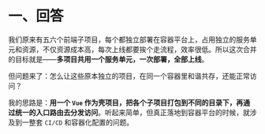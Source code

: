 # 一、回答

我们原来有五六个前端子项目，每个都独立部署在容器平台上，占用独立的服务单元和资源，不仅资源成本高，每次上线都要挨个走流程，效率很低。所以这次合并的目标就是——**多项目共用一个服务单元，一次部署，全部上线**。

但问题来了：怎么让这些原本独立的项目，在同一个容器里和谐共存，还能正常访问？

我的思路是：**用一个 `Vue` 作为壳项目，把各个子项目打包到不同的目录下，再通过统一的入口路由去分发访问**。听起来简单，但真正落地到容器平台的时候，就涉及到一整套 `CI/CD` 和容器化配置的问题。




